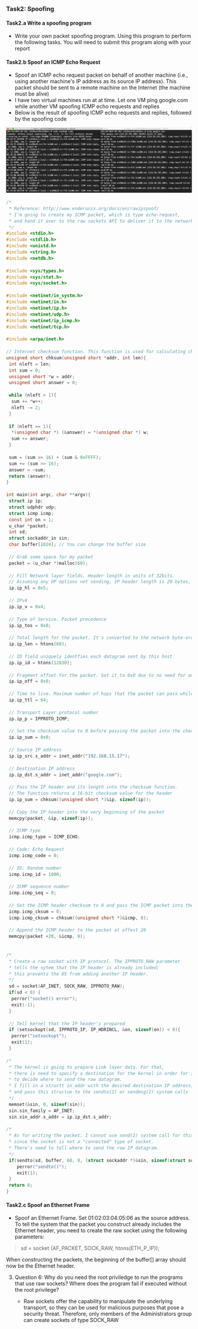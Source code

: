 ### Task2: Spoofing
#### Task2.a Write a spoofing program
- Write your own packet spoofing program. Using this program to perform the following tasks. You will need to submit this program along with your report

#### Task2.b Spoof an ICMP Echo Request
- Spoof an ICMP echo request packet on behalf of another machine (i.e., using another machine's IP address as its source IP address). This packet should be sent to a remote machine on the Internet (the machine must be alive)
- I have two virtual machines run at at time. Let one VM ping google.com while another VM spoofing ICMP echo requests and replies
- Below is the result of spoofing ICMP echo requests and replies, followed by the spoofing code
 <img src = "images/part2/task2b.png">

```c
/* 
 * Reference: http://www.enderunix.org/docs/en/rawipspoof/
 * I'm going to create my ICMP packet, which is type echo-request,
 * and hand it over to the raw sockets API to deliver it to the network
 */
#include <stdio.h>
#include <stdlib.h>
#include <unistd.h>
#include <string.h>
#include <netdb.h>

#include <sys/types.h>
#include <sys/stat.h>
#include <sys/socket.h>

#include <netinet/in_systm.h>
#include <netinet/in.h>
#include <netinet/ip.h>
#include <netinet/udp.h>
#include <netinet/ip_icmp.h>
#include <netinet/tcp.h>

#include <arpa/inet.h>

// Internet checksum function. This function is used for calculating checksum for ICMP protocol
unsigned short chksum(unsigned short *addr, int len){
 int nleft = len;
 int sum = 0;
 unsigned short *w = addr;
 unsigned short answer = 0;
 
 while (nleft > 1){
  sum += *w++;
  nleft -= 2;
 }
 
 if (nleft == 1){
  *(unsigned char *) (&answer) = *(unsigned char *) w;
  sum += answer;
 }
 
 sum = (sum >> 16) + (sum & 0xFFFF);
 sum += (sum >> 16);
 answer = ~sum;
 return (answer);
}

int main(int argc, char **argv){
 struct ip ip;
 struct udphdr udp;
 struct icmp icmp;
 const int on = 1;
 u_char *packet;
 int sd;
 struct sockaddr_in sin;
 char buffer[1024]; // You can change the buffer size
 
 // Grab some space for my packet
 packet = (u_char *)malloc(60);

 // Fill Network layer fields. Header length in units of 32bits.
 // Assuming any OP options not sending, IP header length is 20 bytes, so 20/4 = 5
 ip.ip_hl = 0x5;

 // IPv4
 ip.ip_v = 0x4;

 // Type of Service. Packet precedence
 ip.ip_tos = 0x0;
 
 // Total length for the packet. It's converted to the network byte-order
 ip.ip_len = htons(60);
 
 // ID field uniquely identfies each datagram sent by this host
 ip.ip_id = htons(12830);
 
 // Fragment offset for the packet. Set it to 0x0 due to no need for any fragmentation
 ip.ip_off = 0x0;
 
 // Time to live. Maximum number of hops that the packet can pass while travelling through its destination
 ip.ip_ttl = 64;
 
 // Transport Layer protocol number
 ip.ip_p = IPPROTO_ICMP;
 
 // Set the checksum value to 0 before passing the packet into the checksum function
 ip.ip_sum = 0x0;

 // Source IP address
 ip.ip_src.s_addr = inet_addr("192.168.15.17");
 
 // Destination IP address
 ip.ip_dst.s_addr = inet_addr("google.com");
 
 // Pass the IP header and its length into the checksum function.
 // The function returns a 16-bit checksum value for the header
 ip.ip_sum = chksum((unsigned short *)&ip, sizeof(ip));
 
 // Copy the IP header into the very beginning of the packet
 memcpy(packet, &ip, sizeof(ip));
 
 // ICMP type
 icmp.icmp_type = ICMP_ECHO;
 
 // Code: Echo Request
 icmp.icmp_code = 0;
 
 // ID: Random number
 icmp.icmp_id = 1000;
 
 // ICMP sequence number
 icmp.icmp_seq = 0;
 
 // Set the ICMP header checksum to 0 and pass the ICMP packet into the checksum function
 icmp.icmp_cksum = 0;
 icmp.icmp_cksum = chksum((unsigned short *)&icmp, 8);
 
 // Append the ICMP header to the packet at offest 20
 memcpy(packet +20, &icmp, 8);
 
  
/* 
 * Create a raw socket with IP protocol. The IPPROTO_RAW parameter
 * tells the sytem that the IP header is already included;
 * this prevents the OS from adding another IP header.  
 */
 sd = socket(AF_INET, SOCK_RAW, IPPROTO_RAW);
 if(sd < 0) {
  perror("socket() error"); 
  exit(-1);
 }
 
 // Tell kernel that the IP header's prepared
 if (setsockopt(sd, IPPROTO_IP, IP_HDRINCL, &on, sizeof(on)) < 0){
  perror("setsockopt");
  exit(1);
 }

/* 
 * The kernel is going to prepare Link layer data. For that, 
 * there is need to specify a destination for the kernel in order for it
 * to decide where to send the raw datagram.
 * I fill in a structt in_addr with the desired destination IP address,
 * and pass this structue to the sendto(2) or sendmsg(2) system calls
 */
 memset(&sin, 0, sizeof(sin)); 
 sin.sin_family = AF_INET;
 sin.sin_addr.s_addr = ip.ip_dst.s_addr;
 
/* 
 * As for writing the packet. I cannot use send(2) system call for this,
 * since the socket is not a "connected" type of socket.
 * There's need to tell where to send the raw IP datagram.
 */
 if(sendto(sd, buffer, 60, 0, (struct sockaddr *)&sin, sizeof(struct sockaddr)) < 0) {
    perror("sendto()"); 
    exit(1);
 }
 return 0;
}
```

#### Task2.c Spoof an Ethernet Frame
- Spoof an Ethernet Frame. Set 01:02:03:04:05:06 as the source address. To tell the system that the packet you construct already includes the Ethernet header, you need to create the raw socket using the following parameters:
 > sd = socket (AF_PACKET, SOCK_RAW, htons(ETH_P_IP));
 
  When constructing the packets, the beginning of the buffer[] array should now be the Ethernet header.





3. Question 6: Why do you need the root priviledge to run the programs that use raw sockets? Where does the program fail if executed without the root privilege?

   - Raw sockets offer the capability to manipulate the underlying transport, so they can be used for malicious purposes that pose a security threat. Therefore, only members of the Administrators group can create sockets of type SOCK_RAW
